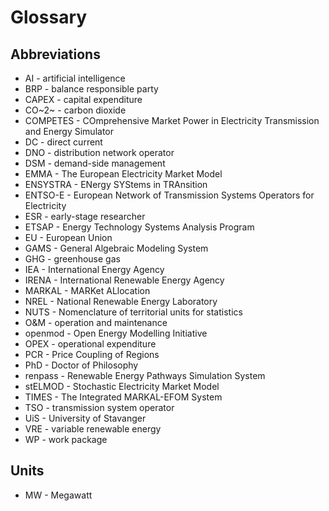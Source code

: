 <!-- 
- [Glossary](#Glossary)
  - [Abbreviations](#Abbreviations)
  - [Units](#Units)
 -->


# Glossary

## Abbreviations

* AI - artificial intelligence
* BRP - balance responsible party
* CAPEX - capital expenditure
* CO~2~ - carbon dioxide
* COMPETES - COmprehensive Market Power in Electricity Transmission and Energy Simulator
* DC - direct current
* DNO - distribution network operator
* DSM - demand-side management
* EMMA - The European Electricity Market Model
* ENSYSTRA - ENergy SYStems in TRAnsition
* ENTSO-E - European Network of Transmission Systems Operators for Electricity 
* ESR - early-stage researcher
* ETSAP - Energy Technology Systems Analysis Program
* EU - European Union
* GAMS - General Algebraic Modeling System
* GHG - greenhouse gas
* IEA - International Energy Agency
* IRENA - International Renewable Energy Agency
* MARKAL - MARKet ALlocation
* NREL - National Renewable Energy Laboratory
* NUTS - Nomenclature of territorial units for statistics
* O&M - operation and maintenance
* openmod - Open Energy Modelling Initiative
* OPEX - operational expenditure 
* PCR - Price Coupling of Regions
* PhD - Doctor of Philosophy
* renpass - Renewable Energy Pathways Simulation System
* stELMOD - Stochastic Electricity Market Model
* TIMES - The Integrated MARKAL-EFOM System
* TSO - transmission system operator
* UiS - University of Stavanger
* VRE - variable renewable energy
* WP - work package

## Units

* MW - Megawatt
